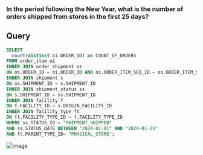 ###  In the period following the New Year, what is the number of orders shipped from stores in the first 25 days?

## Query

```sql
SELECT
  count(distinct oi.ORDER_ID) as COUNT_OF_ORDERS
FROM order_item oi
INNER JOIN order_shipment os
ON os.ORDER_ID = oi.ORDER_ID AND oi.ORDER_ITEM_SEQ_ID = os.ORDER_ITEM_SEQ_ID
INNER JOIN shipment s
ON os.SHIPMENT_ID = s.SHIPMENT_ID
INNER JOIN shipment_status ss
ON s.SHIPMENT_ID = ss.SHIPMENT_ID
INNER JOIN facility f
ON f.FACILITY_ID = s.ORIGIN_FACILITY_ID
INNER JOIN facility_type ft
ON ft.FACILITY_TYPE_ID = f.FACILITY_TYPE_ID
WHERE ss.STATUS_ID = "SHIPMENT_SHIPPED"
AND ss.STATUS_DATE BETWEEN "2024-01-01" AND "2024-01-25"
AND ft.PARENT_TYPE_ID= "PHYSICAL_STORE";
```

![image](https://github.com/coder-1304/Training-Assignment/assets/121802518/bfc1a0aa-49c1-48cf-bcf0-8b1a1e52a10b)
